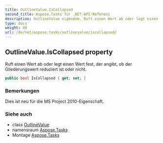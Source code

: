 ```yaml
---
title: OutlineValue.IsCollapsed
second_title: Aspose.Tasks für .NET-API-Referenz
description: OutlineValue eigendom. Ruft einen Wert ab oder legt einen Wert fest der angibt ob der Gliederungswert reduziert ist oder nicht.
type: docs
weight: 40
url: /de/net/aspose.tasks/outlinevalue/iscollapsed/
---
```

## OutlineValue.IsCollapsed property

Ruft einen Wert ab oder legt einen Wert fest, der angibt, ob der Gliederungswert reduziert ist oder nicht.

```csharp
public bool IsCollapsed { get; set; }
```

### Bemerkungen

Dies ist neu für die MS Project 2010-Eigenschaft.

### Siehe auch

* class [OutlineValue](../)
* namensraum [Aspose.Tasks](../../outlinevalue/)
* Montage [Aspose.Tasks](../../../)



